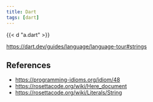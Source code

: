 ```yaml
---
title: Dart
tags: [dart]
---
```


{{< d "a.dart" >}}

<https://dart.dev/guides/language/language-tour#strings>

## References

- <https://programming-idioms.org/idiom/48>
- <https://rosettacode.org/wiki/Here_document>
- <https://rosettacode.org/wiki/Literals/String>
